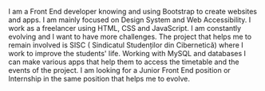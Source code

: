 I am a Front End developer knowing and using Bootstrap to create websites and apps. I am mainly focused on Design System and Web Accessibility. I work as a freelancer using HTML, CSS and JavaScript. I am constantly evolving and I want to have more challenges. The project that helps me to remain involved is SISC ( Sindicatul Studenților din Cibernetică) where I work to improve the students' life. Working with MySQL and databases I can make various apps that help them to access the timetable and the events of the project. I am looking for a Junior Front End position or Internship in the same position that helps me to evolve.
